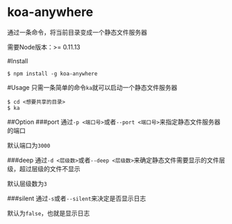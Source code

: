 koa-anywhere
============
通过一条命令，将当前目录变成一个静态文件服务器

需要Node版本：>= 0.11.13


#Install
```
$ npm install -g koa-anywhere
```

#Usage
只需一条简单的命令`ka`就可以启动一个静态文件服务器
```
$ cd <想要共享的目录>
$ ka
```

##Option
###port
通过`-p <端口号>`或者`--port <端口号>`来指定静态文件服务器的端口

默认端口为`3000`

###deep
通过`-d <层级数>`或者`--deep <层级数>`来确定静态文件需要显示的文件层级，超过层级的文件不显示

默认层级数为`3`

###silent
通过`-s`或者`--silent`来决定是否显示日志

默认为`false`，也就是显示日志
